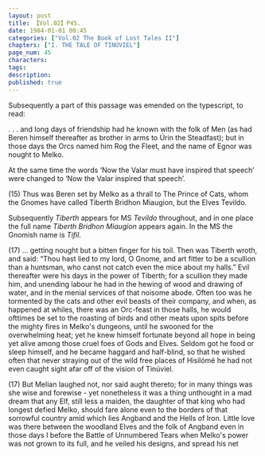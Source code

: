 ```yaml
---
layout: post
title: 【Vol.02】P45.
date: 1984-01-01 00:45
categories: ["Vol.02 The Book of Lost Tales II"]
chapters: ["I. THE TALE OF TINÚVIEL"]
page_num: 45
characters: 
tags: 
description: 
published: true
---
```


<p style="text-indent: 0;">
Subsequently a part of this passage was emended on the typescript, to read:
</p>

. . . and long days of friendship had he known with the folk of Men (as had Beren himself thereafter as brother in arms to Úrin the Steadfast); but in those days the Orcs named him Rog the Fleet, and the name of Egnor was nought to Melko.

At the same time the words ‘Now the Valar must have inspired that speech’ were changed to ‘Now the Valar inspired that speech’.

(15) Thus was Beren set by Melko as a thrall to The Prince of Cats, whom the Gnomes have called Tiberth Bridhon Miaugion, but the Elves Tevildo.

Subsequently <I>Tiberth</I> appears for MS <I>Tevildo</I> throughout, and in one place the full name <I>Tiberth Bridhon Miaugion</I> appears again. In the MS the Gnomish name is <I>Tifil</I>.

(17) ... getting nought but a bitten finger for his toil. Then was Tiberth wroth, and said: “Thou hast lied to my lord, O Gnome, and art fitter to be a scullion than a huntsman, who canst not catch even the mice about my halls.” Evil thereafter were his days in the power of Tiberth; for a scullion they made him, and unending labour he had in the hewing of wood and drawing of water, and in the menial services of that noisome abode. Often too was he tormented by the cats and other evil beasts of their company, and when, as happened at whiles, there was an Orc-feast in those halls, he would ofttimes be set to the roasting of birds and other meats upon spits before the mighty fires in Melko's dungeons, until he swooned for the overwhelming heat; yet he knew himself fortunate beyond all hope in being yet alive among those cruel foes of Gods and Elves. Seldom got he food or sleep himself, and he became haggard and half-blind, so that he wished often that never straying out of the wild free places of Hisilómë he had not even caught sight afar off of the vision of Tinúviel.

 (17) But Melian laughed not, nor said aught thereto; for in many things was she wise and forewise - yet nonetheless it was a thing unthought in a mad dream that any Elf, still less a maiden, the daughter of that king who had longest defied Melko, should fare alone even to the borders of that sorrowful country amid which lies Angband and the Hells of Iron. Little love was there between the woodland Elves and the folk of Angband even in those days I before the Battle of Unnumbered Tears when Melko's power was not grown to its full, and he veiled his designs, and spread his net

